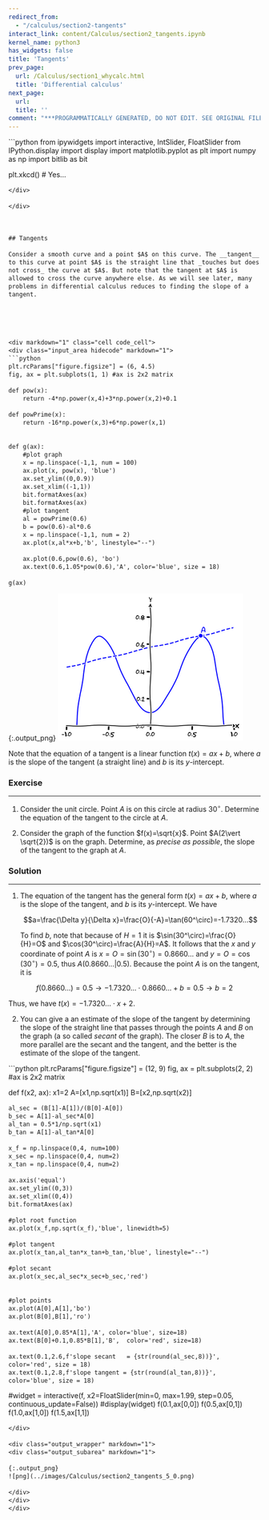 ```yaml
---
redirect_from:
  - "/calculus/section2-tangents"
interact_link: content/Calculus/section2_tangents.ipynb
kernel_name: python3
has_widgets: false
title: 'Tangents'
prev_page:
  url: /Calculus/section1_whycalc.html
  title: 'Differential calculus'
next_page:
  url: 
  title: ''
comment: "***PROGRAMMATICALLY GENERATED, DO NOT EDIT. SEE ORIGINAL FILES IN /content***"
---
```



<div markdown="1" class="cell code_cell">
<div class="input_area hidecode" markdown="1">
```python
from ipywidgets import interactive, IntSlider, FloatSlider
from IPython.display import display
import matplotlib.pyplot as plt
import numpy as np
import bitlib as bit

plt.xkcd()  # Yes...

```
</div>

</div>



## Tangents

Consider a smooth curve and a point $A$ on this curve. The __tangent__ to this curve at point $A$ is the straight line that _touches but does not cross_ the curve at $A$. But note that the tangent at $A$ is allowed to cross the curve anywhere else. As we will see later, many problems in differential calculus reduces to finding the slope of a tangent.





<div markdown="1" class="cell code_cell">
<div class="input_area hidecode" markdown="1">
```python
plt.rcParams["figure.figsize"] = (6, 4.5)
fig, ax = plt.subplots(1, 1) #ax is 2x2 matrix

def pow(x):
    return -4*np.power(x,4)+3*np.power(x,2)+0.1

def powPrime(x):
    return -16*np.power(x,3)+6*np.power(x,1)


def g(ax):
    #plot graph
    x = np.linspace(-1,1, num = 100)
    ax.plot(x, pow(x), 'blue')
    ax.set_ylim((0,0.9))
    ax.set_xlim((-1,1)) 
    bit.formatAxes(ax)
    bit.formatAxes(ax)
    #plot tangent
    al = powPrime(0.6)
    b = pow(0.6)-al*0.6
    x = np.linspace(-1,1, num = 2)
    ax.plot(x,al*x+b,'b', linestyle="--")
    
    ax.plot(0.6,pow(0.6), 'bo')
    ax.text(0.6,1.05*pow(0.6),'A', color='blue', size = 18)
    
g(ax)

```
</div>

<div class="output_wrapper" markdown="1">
<div class="output_subarea" markdown="1">

{:.output_png}
![png](../images/Calculus/section2_tangents_2_0.png)

</div>
</div>
</div>



Note that the equation of a tangent is a linear function $t(x)=ax+b$, where $a$ is the slope of the tangent (a straight line) and $b$ is its $y$-intercept.

### Exercise
---
1. Consider the unit circle. Point $A$ is on this circle at radius $30^\circ$. Determine the equation of the tangent to the circle at $A$.

2. Consider the graph of the function $f(x)=\sqrt{x}$. Point $A(2\vert \sqrt{2})$ is on the graph. Determine, as _precise as possible_, the slope of the tangent to the graph at $A$.




### Solution
---
1. The equation of the tangent has the general form $t(x)=ax+b$, where $a$ is the slope of the tangent, and $b$ is its $y$-intercept. We have 

   $$a=\frac{\Delta y}{\Delta x}=\frac{O}{-A}=\tan(60^\circ)=-1.7320...$$
   
   To find $b$, note that because of $H=1$ it is $\sin(30^\circ)=\frac{O}{H}=O$ and $\cos(30^\circ)=\frac{A}{H}=A$. It follows that the $x$ and $y$ coordinate of point $A$ is $x=O=\sin(30^\circ)=0.8660...$ and $y=O=\cos(30^\circ)=0.5$, thus $A(0.8660...\vert 0.5)$. Because the point $A$ is on the tangent, it is
  
  $$f(0.8660...)=0.5 \rightarrow  -1.7320...\cdot 0.8660...+b = 0.5 \rightarrow b=2$$
  
  Thus, we have $t(x)=-1.7320... \cdot x +2$.
  
2. You can give a an estimate of the slope of the tangent by determining the slope of the straight line that passes through the points $A$ and $B$ on the graph (a so called _secant_ of the graph). The closer $B$ is to $A$, the more parallel are the secant and the tangent, and the better is the estimate of the slope of the tangent. 



<div markdown="1" class="cell code_cell">
<div class="input_area hidecode" markdown="1">
```python
plt.rcParams["figure.figsize"] = (12, 9)
fig, ax = plt.subplots(2, 2) #ax is 2x2 matrix

def f(x2, ax):
    x1=2
    A=[x1,np.sqrt(x1)]
    B=[x2,np.sqrt(x2)]
    
    al_sec = (B[1]-A[1])/(B[0]-A[0])
    b_sec = A[1]-al_sec*A[0]
    al_tan = 0.5*1/np.sqrt(x1)
    b_tan = A[1]-al_tan*A[0]
                                 
    x_f = np.linspace(0,4, num=100)
    x_sec = np.linspace(0,4, num=2)
    x_tan = np.linspace(0,4, num=2)

    ax.axis('equal')
    ax.set_ylim((0,3))
    ax.set_xlim((0,4)) 
    bit.formatAxes(ax)
    
    #plot root function
    ax.plot(x_f,np.sqrt(x_f),'blue', linewidth=5)
    
    #plot tangent
    ax.plot(x_tan,al_tan*x_tan+b_tan,'blue', linestyle="--")
    
    #plot secant          
    ax.plot(x_sec,al_sec*x_sec+b_sec,'red')
    
    
    #plot points
    ax.plot(A[0],A[1],'bo')
    ax.plot(B[0],B[1],'ro')

    ax.text(A[0],0.85*A[1],'A', color='blue', size=18)
    ax.text(B[0]+0.1,0.85*B[1],'B',  color='red', size=18)

    ax.text(0.1,2.6,f'slope secant   = {str(round(al_sec,8))}', color='red', size = 18)
    ax.text(0.1,2.8,f'slope tangent = {str(round(al_tan,8))}', color='blue', size = 18)
    

#widget = interactive(f, x2=FloatSlider(min=0, max=1.99, step=0.05, continuous_update=False))
#display(widget)
f(0.1,ax[0,0])
f(0.5,ax[0,1])
f(1.0,ax[1,0])
f(1.5,ax[1,1])


```
</div>

<div class="output_wrapper" markdown="1">
<div class="output_subarea" markdown="1">

{:.output_png}
![png](../images/Calculus/section2_tangents_5_0.png)

</div>
</div>
</div>



